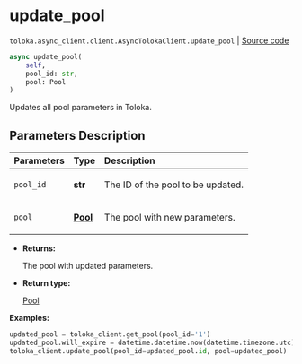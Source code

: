 # update_pool
`toloka.async_client.client.AsyncTolokaClient.update_pool` | [Source code](https://github.com/Toloka/toloka-kit/blob/v1.1.2/src/async_client/client.py#L0)

```python
async update_pool(
    self,
    pool_id: str,
    pool: Pool
)
```

Updates all pool parameters in Toloka.

## Parameters Description

| Parameters | Type | Description |
| :----------| :----| :-----------|
`pool_id`|**str**|<p>The ID of the pool to be updated.</p>
`pool`|**[Pool](toloka.client.pool.Pool.md)**|<p>The pool with new parameters.</p>

* **Returns:**

  The pool with updated parameters.

* **Return type:**

  [Pool](toloka.client.pool.Pool.md)

**Examples:**


```python
updated_pool = toloka_client.get_pool(pool_id='1')
updated_pool.will_expire = datetime.datetime.now(datetime.timezone.utc) + datetime.timedelta(days=30)
toloka_client.update_pool(pool_id=updated_pool.id, pool=updated_pool)
```
